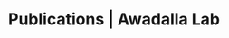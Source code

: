 ---
title: Publications | Awadalla Lab
permalink: /publications/
published: false
isPublic_b: true

publicationType_txt: journal
title_txt: "Genomic architecture of sickle cell disease in West African children."
pmid_tl: 24592274
publishDate_tdt: "2014-02-14T07:23:33.000Z"
journalTitle_txt: "Frontiers in genetics"
volume_tl: 5
doi_txt: "10.3389/fgene.2014.00026"
authors_list: 
  - author_txt: "Quinlan J"
  - author_txt: "Idaghdour Y"
  - author_txt: "Goulet JP"
  - author_txt: "Gbeha E"
  - author_txt: "de Malliard T"
  - author_txt: "Bruat V"
  - author_txt: "Grenier JC"
  - author_txt: "Gomez S"
  - author_txt: "Sanni A"
  - author_txt: "Rahimy MC"
  - author_txt: "Awadalla P"
---